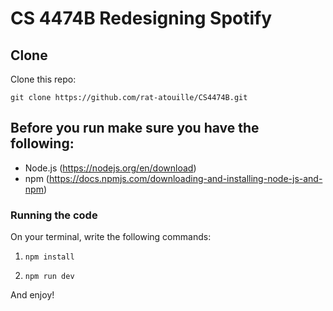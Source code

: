 # CS 4474B Redesigning Spotify

## Clone
Clone this repo:
```
git clone https://github.com/rat-atouille/CS4474B.git
```

## Before you run make sure you have the following:
- Node.js (https://nodejs.org/en/download)
- npm (https://docs.npmjs.com/downloading-and-installing-node-js-and-npm)

### Running the code
 On your terminal, write the following commands:
1. ```
   npm install
   ```

2. ```
   npm run dev
   ```
And enjoy!
